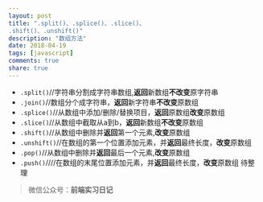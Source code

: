 ```yaml
---
layout: post
title: ".split()、.splice()、.slice()、
.shift()、.unshift()"
description: "数组方法"
date: 2018-04-19
tags: [javascript]
comments: true
share: true
---
```

- `.split()`//字符串分割成字符串数组,**返回**新数组**不改变**原字符串
- `.join()`//数组分个成字符串，**返回**新字符串**不改变**原数组
- `.splice()`//从数组中添加/删除/替换项目，**返回**原数组**改变**原数组
- `.slice()`//从数组中截取从a到b，**返回**新数组**不改变**原数组
- `.shift()`//从数组中删除并**返回**第一个元素,**改变**原数组
- `.unshift()`//在数组的第一个位置添加元素，并**返回**最终长度，**改变**原数组
- `.pop()`//从数组中删除并**返回**最后一个元素,**改变**原数组
- `.push()`////在数组的末尾位置添加元素，并**返回**最终长度，**改变**原数组
待整理

> 微信公众号：**前端实习日记**
